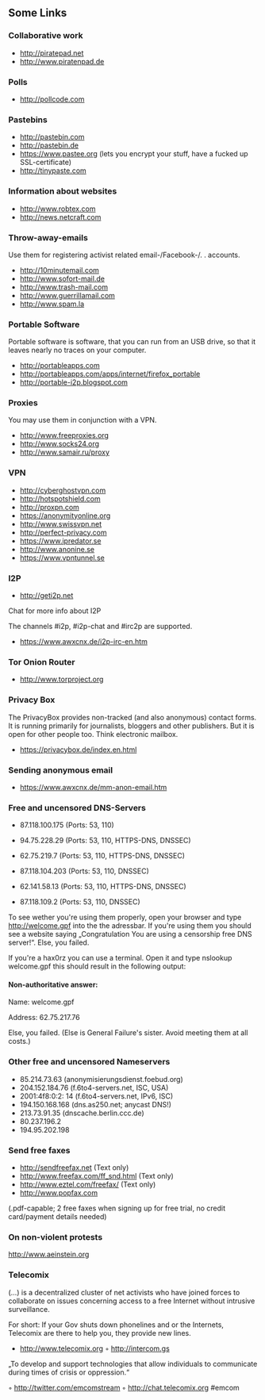## Some Links

### Collaborative work

* http://piratepad.net
* http://www.piratenpad.de

### Polls

* http://pollcode.com

### Pastebins

* http://pastebin.com
* http://pastebin.de
* https://www.pastee.org (lets you encrypt your stuff, have a fucked up SSL-certificate)
* http://tinypaste.com

### Information about websites

* http://www.robtex.com
* http://news.netcraft.com

### Throw-away-emails

Use them for registering activist related email-/Facebook-/. . accounts.

* http://10minutemail.com
* http://www.sofort-mail.de
* http://www.trash-mail.com
* http://www.guerrillamail.com
* http://www.spam.la

### Portable Software

Portable software is software, that you can run from an USB drive, so that it leaves nearly no traces on your computer.

* http://portableapps.com
* http://portableapps.com/apps/internet/firefox_portable
* http://portable-i2p.blogspot.com

### Proxies

You may use them in conjunction with a VPN.

* http://www.freeproxies.org
* http://www.socks24.org
* http://www.samair.ru/proxy

### VPN

* http://cyberghostvpn.com
* http://hotspotshield.com
* http://proxpn.com
* https://anonymityonline.org
* http://www.swissvpn.net
* http://perfect-privacy.com
* https://www.ipredator.se
* http://www.anonine.se
* https://www.vpntunnel.se

### I2P

* http://geti2p.net

Chat for more info about I2P

The channels #i2p, #i2p-chat and #irc2p are supported.

* https://www.awxcnx.de/i2p-irc-en.htm

### Tor Onion Router

* http://www.torproject.org

### Privacy Box

The PrivacyBox provides non-tracked (and also anonymous) contact forms. It is running primarily for journalists, bloggers and other publishers. But it is open for other people too. Think electronic mailbox.

* https://privacybox.de/index.en.html

### Sending anonymous email

* https://www.awxcnx.de/mm-anon-email.htm

### Free and uncensored DNS-Servers

* 87.118.100.175 (Ports: 53, 110)

* 94.75.228.29 (Ports: 53, 110, HTTPS-DNS, DNSSEC)

* 62.75.219.7 (Ports: 53, 110, HTTPS-DNS, DNSSEC)

* 87.118.104.203 (Ports: 53, 110, DNSSEC)

* 62.141.58.13 (Ports: 53, 110, HTTPS-DNS, DNSSEC)

* 87.118.109.2 (Ports: 53, 110, DNSSEC)

To see wether you're using them properly, open your browser and type http://welcome.gpf into the the adressbar. If you're using them you should see a website saying „Congratulation You are using a censorship free DNS server!“. Else, you failed.

If you're a hax0rz you can use a terminal. Open it and type nslookup welcome.gpf this should result in the following output:

#### Non-authoritative answer:

Name: welcome.gpf

Address: 62.75.217.76

Else, you failed. (Else is General Failure's sister. Avoid meeting them at all costs.)

### Other free and uncensored Nameservers

* 85.214.73.63 (anonymisierungsdienst.foebud.org)
* 204.152.184.76 (f.6to4-servers.net, ISC, USA)
* 2001:4f8:0:2: 14 (f.6to4-servers.net, IPv6, ISC)
* 194.150.168.168 (dns.as250.net; anycast DNS!)
* 213.73.91.35 (dnscache.berlin.ccc.de)
* 80.237.196.2
* 194.95.202.198

### Send free faxes

* http://sendfreefax.net (Text only)
* http://www.freefax.com/ff_snd.html (Text only)
* http://www.eztel.com/freefax/ (Text only)
* http://www.popfax.com

(.pdf-capable; 2 free faxes when signing up for free trial, no credit card/payment details needed)

### On non-violent protests

http://www.aeinstein.org

### Telecomix

(…) is a decentralized cluster of net activists who have joined forces to collaborate on issues concerning access to a free Internet without intrusive surveillance.

For short: If your Gov shuts down phonelines and or the Internets, Telecomix are there to help you, they provide new lines.

* http://www.telecomix.org
◦ http://intercom.gs

„To develop and support technologies that allow individuals to communicate during times of crisis or oppression.“

◦ http://twitter.com/emcomstream
◦ http://chat.telecomix.org #emcom